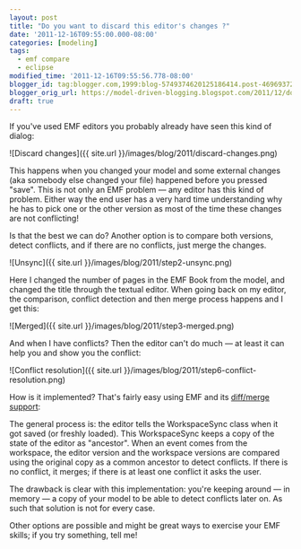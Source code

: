 ```yaml
---
layout: post
title: "Do you want to discard this editor's changes ?"
date: '2011-12-16T09:55:00.000-08:00'
categories: [modeling]
tags:
  - emf compare
  - eclipse
modified_time: '2011-12-16T09:55:56.778-08:00'
blogger_id: tag:blogger.com,1999:blog-5749374620125186414.post-4696937203004590569
blogger_orig_url: https://model-driven-blogging.blogspot.com/2011/12/do-you-want-to-discard-this-editors.html
draft: true
---
```


If you've used EMF editors you probably already have seen this kind of dialog:

![Discard changes]({{ site.url }}/images/blog/2011/discard-changes.png)

This happens when you changed your model and some external changes (aka somebody else changed your file) happened before you pressed "save". This is not only an EMF problem — any editor has this kind of problem. Either way the end user has a very hard time understanding why he has to pick one or the other version as most of the time these changes are not conflicting!

Is that the best we can do? Another option is to compare both versions, detect conflicts, and if there are no conflicts, just merge the changes.

![Unsync]({{ site.url }}/images/blog/2011/step2-unsync.png)

Here I changed the number of pages in the EMF Book from the model, and changed the title through the textual editor. When going back on my editor, the comparison, conflict detection and then merge process happens and I get this:

![Merged]({{ site.url }}/images/blog/2011/step3-merged.png)

And when I have conflicts? Then the editor can't do much — at least it can help you and show you the conflict:

![Conflict resolution]({{ site.url }}/images/blog/2011/step6-conflict-resolution.png)

How is it implemented? That's fairly easy using EMF and its [diff/merge support](https://www.eclipse.dev/emf/compare/):

<script src="https://gist.github.com/cbrun/1487029.js"></script>

The general process is: the editor tells the WorkspaceSync class when it got saved (or freshly loaded). This WorkspaceSync keeps a copy of the state of the editor as "ancestor". When an event comes from the workspace, the editor version and the workspace versions are compared using the original copy as a common ancestor to detect conflicts. If there is no conflict, it merges; if there is at least one conflict it asks the user.

The drawback is clear with this implementation: you're keeping around — in memory — a copy of your model to be able to detect conflicts later on. As such that solution is not for every case.

Other options are possible and might be great ways to exercise your EMF skills; if you try something, tell me!

